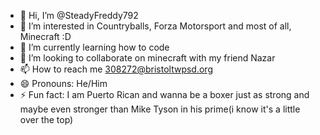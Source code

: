 - 👋 Hi, I’m @SteadyFreddy792
- 👀 I’m interested in Countryballs, Forza Motorsport and most of all, Minecraft :D
- 🌱 I’m currently learning how to code
- 💞️ I’m looking to collaborate on minecraft with my friend Nazar
- 📫 How to reach me 308272@bristoltwpsd.org
- 😄 Pronouns: He/Him
- ⚡ Fun fact: I am Puerto Rican and wanna be a boxer just as strong and maybe even stronger than Mike Tyson in his prime(i know it's a little over the top)


<!---
SteadyFreddy792/SteadyFreddy792 is a ✨ special ✨ repository because its `README.md` (this file) appears on your GitHub profile.
You can click the Preview link to take a look at your changes.
--->
